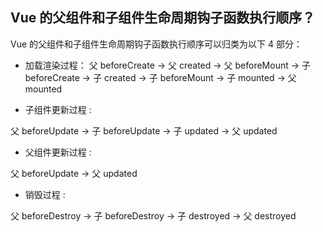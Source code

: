 ## Vue 的父组件和子组件生命周期钩子函数执行顺序？

Vue 的父组件和子组件生命周期钩子函数执行顺序可以归类为以下 4 部分：

- 加载渲染过程：
父 beforeCreate -> 父 created -> 父 beforeMount -> 子 beforeCreate -> 子 created -> 子 beforeMount -> 子 mounted -> 父 mounted

- 子组件更新过程 :

父 beforeUpdate -> 子 beforeUpdate -> 子 updated -> 父 updated

- 父组件更新过程 :

父 beforeUpdate -> 父 updated

- 销毁过程 :

父 beforeDestroy -> 子 beforeDestroy -> 子 destroyed -> 父 destroyed